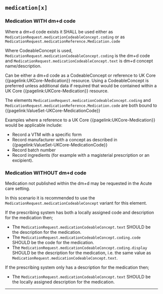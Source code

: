 ## `medication[x]`

### Medication WITH dm+d code

Where a dm+d code exists it SHALL be used either as `MedicationRequest.medicationCodeableConcept.coding` or as `MedicationRequest.medicationReference.Medication.code`

Where CodeableConcept is used, `MedicationRequest.medicationCodeableConcept.coding` is the dm+d code and `MedicationRequest.medicationCodeableConcept.text` is dm+d concept name/description. 

Can be either a dm+d code as a CodeableConcept or reference to UK Core {{pagelink:UKCore-Medication}}
 resource. Using a CodeableConcept is preferred unless additional data if required that would be contained within a UK Core {{pagelink:UKCore-Medication}} resource.

The elements `MedicationRequest.medicationCodeableConcept.coding` and `MedicationRequest.medicationReference.Medication.code` are both bound to {{pagelink:ValueSet-UKCore-MedicationCode}}

Examples where a reference to a UK Core {{pagelink:UKCore-Medication}} would be applicable include:

- Record a VTM with a specific form 
- Record manufacturer with a concept as described in {{pagelink:ValueSet-UKCore-MedicationCode}}
- Record batch number
- Record ingredients (for example with a magisterial prescription or an excipient).

### Medication WITHOUT dm+d code

Medication not published within the dm+d may be requested in the Acute care setting. 

In this scenario it is recommended to use the `MedicationRequest.medicationCodeableConcept` variant for this element. 

If the prescribing system has both a locally assigned code and description for the medication then;

- The `MedicationRequest.medicationCodeableConcept.text` SHOULD be the description for the medication.  
- The `MedicationRequest.medicationCodeableConcept.coding.code` SHOULD be the code for the medication.  
- The `MedicationRequest.medicationCodeableConcept.coding.display` SHOULD be the description for the medication, i.e. the same value as `MedicationRequest.medicationCodeableConcept.text`.  

If the prescribing system only has a description for the medication then;  

- The `MedicationRequest.medicationCodeableConcept.text` SHOULD be the locally assigned description for the medication.  

---





